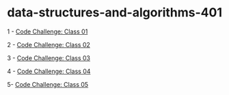 # data-structures-and-algorithms-401
1 - [Code Challenge: Class 01](https://github.com/MURADALSHORMAN/data-structures-and-algorithms-401/blob/array-reverse/README.md)

2 - [Code Challenge: Class 02](https://github.com/MURADALSHORMAN/data-structures-and-algorithms-401/blob/array-insert-shift/README.md)

3 - [Code Challenge: Class 03](https://github.com/MURADALSHORMAN/data-structures-and-algorithms-401/blob/array-binary-search/README.md)

4 - [Code Challenge: Class 04](https://github.com/MURADALSHORMAN/data-structures-and-algorithms-401/blob/Interviews/README.md)

5-  [Code Challenge: Class 05](https://github.com/MURADALSHORMAN/data-structures-and-algorithms-401/tree/linked-list)
